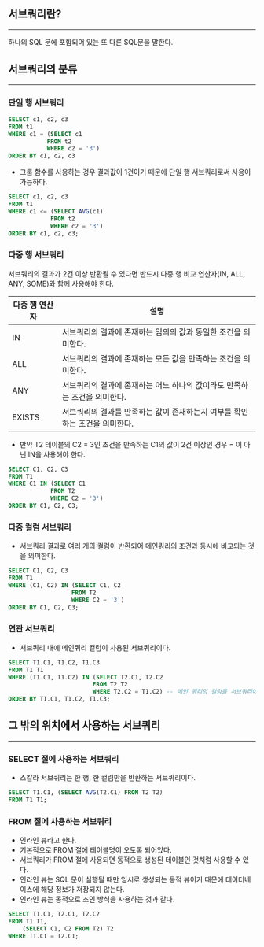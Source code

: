 ## 서브쿼리란?

---

하나의 SQL 문에 포함되어 있는 또 다른 SQL문을 말한다.



## 서브쿼리의 분류

---

### 단일 행 서브쿼리

```sql
SELECT c1, c2, c3
FROM t1
WHERE c1 = (SELECT c1
           FROM t2
           WHERE c2 = '3')
ORDER BY c1, c2, c3
```



-   그룹 함수를 사용하는 경우 결과값이 1건이기 때문에 단일 행 서브쿼리로써 사용이 가능하다.

```sql
SELECT c1, c2, c3
FROM t1
WHERE c1 <= (SELECT AVG(c1)
            FROM t2
            WHERE c2 = '3')
ORDER BY c1, c2, c3;
```



### 다중 행 서브쿼리

서브쿼리의 결과가 2건 이상 반환될 수 있다면 반드시 다중 행 비교 연산자(IN, ALL, ANY, SOME)와 함께 사용해야 한다.

| 다중 행 연산자 | 설명                                                         |
| -------------- | ------------------------------------------------------------ |
| IN             | 서브쿼리의 결과에 존재하는 임의의 값과 동일한 조건을 의미한다. |
| ALL            | 서브쿼리의 결과에 존재하는 모든 값을 만족하는 조건을 의미한다. |
| ANY            | 서브쿼리의 결과에 존재하는 어느 하나의 값이라도 만족하는 조건을 의미한다. |
| EXISTS         | 서브쿼리의 결과를 만족하는 값이 존재하는지 여부를 확인하는 조건을 의미한다. |

-   만약 T2 테이블의 C2 = 3인 조건을 만족하는 C1의 값이 2건 이상인 경우 = 이 아닌 IN을 사용해야 한다.

```sql
SELECT C1, C2, C3
FROM T1
WHERE C1 IN (SELECT C1
            FROM T2
            WHERE C2 = '3')
ORDER BY C1, C2, C3;
```



### 다중 컬럼 서브쿼리

-   서브쿼리 결과로 여러 개의 컬럼이 반환되어 메인쿼리의 조건과 동시에 비교되는 것을 의미한다.

```sql
SELECT C1, C2, C3
FROM T1
WHERE (C1, C2) IN (SELECT C1, C2
                  FROM T2
                  WHERE C2 = '3')
ORDER BY C1, C2, C3;
```



### 연관 서브쿼리

-   서브쿼리 내에 메인쿼리 컬럼이 사용된 서브쿼리이다.

```sql
SELECT T1.C1, T1.C2, T1.C3
FROM T1 T1
WHERE (T1.C1, T1.C2) IN (SELECT T2.C1, T2.C2
                        FROM T2 T2
                        WHERE T2.C2 = T1.C2) -- 메인 쿼리의 컬럼을 서브쿼리에 사용
ORDER BY T1.C1, T1.C2, T1.C3;
```



## 그 밖의 위치에서 사용하는 서브쿼리

---

### SELECT 절에 사용하는 서브쿼리

-   스칼라 서브쿼리는 한 행, 한 컬럼만을 반환하는 서브쿼리이다.

```sql
SELECT T1.C1, (SELECT AVG(T2.C1) FROM T2 T2)
FROM T1 T1;
```



### FROM 절에 사용하는 서브쿼리

-   인라인 뷰라고 한다.
-   기본적으로 FROM 절에 테이블명이 오도록 되어있다.
-   서브쿼리가 FROM 절에 사용되면 동적으로 생성된 테이블인 것처럼 사용할 수 있다.
-   인라인 뷰는 SQL 문이 실행될 때만 임시로 생성되는 동적 뷰이기 때문에 데이터베이스에 해당 정보가 저장되지 않는다.
-   인라인 뷰는 동적으로 조인 방식을 사용하는 것과 같다.

```sql
SELECT T1.C1, T2.C1, T2.C2
FROM T1 T1,
	(SELECT C1, C2 FROM T2) T2
WHERE T1.C1 = T2.C1;
```

